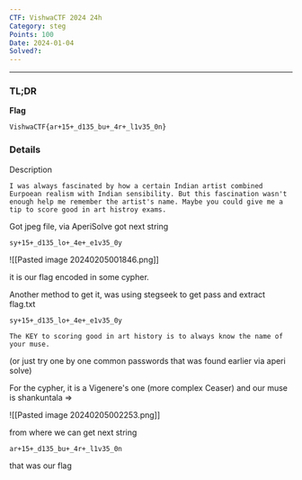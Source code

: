 ```yaml
---
CTF: VishwaCTF 2024 24h
Category: steg
Points: 100
Date: 2024-01-04
Solved?:
---
```

----
### TL;DR

**Flag**

```
VishwaCTF{ar+15+_d135_bu+_4r+_l1v35_0n}
```

### Details

Description
```
I was always fascinated by how a certain Indian artist combined Eurpoean realism with Indian sensibility. But this fascination wasn't enough help me remember the artist's name. Maybe you could give me a tip to score good in art histroy exams.
```

Got jpeg file, via AperiSolve got next string

```
sy+15+_d135_lo+_4e+_e1v35_0y
```

![[Pasted image 20240205001846.png]]


it is our flag encoded in some cypher. 

Another method to get it, was using stegseek to get pass and extract flag.txt
```
sy+15+_d135_lo+_4e+_e1v35_0y

The KEY to scoring good in art history is to always know the name of your muse.
```
(or just try one by one common passwords that was found earlier via aperi solve)

For the cypher, it is a Vigenere's one (more complex Ceaser) and our muse is shankuntala =>

![[Pasted image 20240205002253.png]]

from where we can get next string
```
ar+15+_d135_bu+_4r+_l1v35_0n
```

that was our flag


